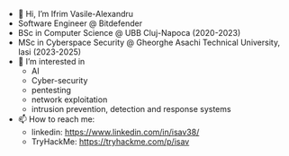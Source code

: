 - 👋 Hi, I’m Ifrim Vasile-Alexandru
- Software Engineer @ Bitdefender
- BSc in Computer Science @ UBB Cluj-Napoca (2020-2023)
- MSc in Cyberspace Security @ Gheorghe Asachi Technical University, Iasi (2023-2025)
- 👀 I’m interested in 
   * AI
   * Cyber-security
   * pentesting
   * network exploitation
   * intrusion prevention, detection and response systems
- 📫 How to reach me:
    * linkedin: https://www.linkedin.com/in/isav38/
    * TryHackMe: https://tryhackme.com/p/isav

<!---
vassia38/vassia38 is a ✨ special ✨ repository because its `README.md` (this file) appears on your GitHub profile.
You can click the Preview link to take a look at your changes.
--->

